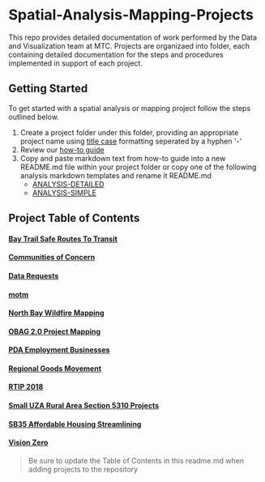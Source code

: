 # Spatial-Analysis-Mapping-Projects
This repo provides detailed documentation of work performed by the Data and Visualization team at MTC.  Projects are organizaed into folder, each containing detailed documentation for the steps and procedures implemented in support of each project.

## Getting Started 
To get started with a spatial analysis or mapping project follow the steps outlined below. 

1. Create a project folder under this folder, providing an appropriate project name using [title case](http://titlecase.com/) formatting seperated by a hyphen '-' 
2. Review our [how-to guide](https://github.com/BayAreaMetro/dv-project-templates) 
3. Copy and paste markdown text from how-to guide into a new README.md file within your project folder or copy one of the following analysis markdown templates and rename it README.md
   - [ANALYSIS-DETAILED](https://github.com/BayAreaMetro/dv-project-templates/blob/master/ANALYSIS-DETAILED.md) 
   - [ANALYSIS-SIMPLE](https://github.com/BayAreaMetro/dv-project-templates/blob/master/ANALYSIS-SIMPLE.md)

## Project Table of Contents

#### [Bay Trail Safe Routes To Transit](Bay-Trail-Safe-Routes-To-Transit)

#### [Communities of Concern](Communities-of-Concern)  

#### [Data Requests](Data-Requests) 

#### [motm](motm)

#### [North Bay Wildfire Mapping](North-Bay-Wildfire-Mapping)

#### [OBAG 2.0 Project Mapping](OBAG-2-Project-Mapping) 

#### [PDA Employment Businesses](PDA-Employment-Businesses) 

#### [Regional Goods Movement](Regional-Goods-Movement)

#### [RTIP 2018](RTIP-2018)

#### [Small UZA Rural Area Section 5310 Projects](Small-UZA-Rural-Area-Section-5310-Projects)

#### [SB35 Affordable Housing Streamlining](SB35-Affordable-Housing-Streamlining)

#### [Vision Zero](Vision-Zero)

> Be sure to update the Table of Contents in this readme.md when adding projects to the repository
